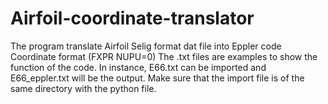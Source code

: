 # Airfoil-coordinate-translator
The program translate Airfoil Selig format dat file into Eppler code Coordinate format (FXPR NUPU=0)
The .txt files are examples to show the function of the code. In instance, E66.txt can be imported and E66_eppler.txt will be the output. 
Make sure that the import file is of the same directory with the python file. 
